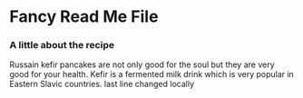 # Fancy Read Me File 
### A little about the recipe
Russain kefir pancakes are not only good for the soul but they are very good for your health. Kefir is a fermented milk drink which is very popular in Eastern Slavic countries. 
last line changed locally
